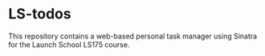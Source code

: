 # LS-todos
This repository contains a web-based personal task manager using Sinatra for the Launch School LS175 course.
